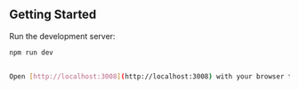 

## Getting Started

Run the development server:

```bash
npm run dev


Open [http://localhost:3008](http://localhost:3008) with your browser to see the result.

